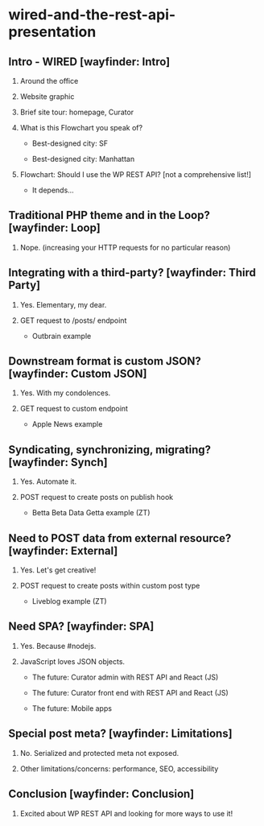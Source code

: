 # wired-and-the-rest-api-presentation

## Intro - WIRED  [wayfinder: Intro]

1.  Around the office

1.  Website graphic

1.  Brief site tour: homepage, Curator

1.  What is this Flowchart you speak of?

    *  Best-designed city: SF

    *  Best-designed city: Manhattan

1.  Flowchart:  Should I use the WP REST API? [not a comprehensive list!]

    *  It depends...

##  Traditional PHP theme and in the Loop?  [wayfinder: Loop]

1.  Nope.  (increasing your HTTP requests for no particular reason)

##  Integrating with a third-party?  [wayfinder: Third Party]

1.  Yes.  Elementary, my dear.

1.  GET request to /posts/ endpoint

    *  Outbrain example

##  Downstream format is custom JSON?  [wayfinder: Custom JSON]

1.  Yes.  With my condolences.

1.  GET request to custom endpoint

    *  Apple News example

##  Syndicating, synchronizing, migrating?  [wayfinder: Synch]

1.  Yes.  Automate it.

1.  POST request to create posts on publish hook

    *  Betta Beta Data Getta example (ZT)

##  Need to POST data from external resource?  [wayfinder: External]

1.  Yes.  Let's get creative!

1.  POST request to create posts within custom post type

    *  Liveblog example (ZT)

##  Need SPA?  [wayfinder:  SPA]

1.  Yes.  Because #nodejs.

1.  JavaScript loves JSON objects.

    *  The future: Curator admin with REST API and React (JS)

    *  The future: Curator front end with REST API and React (JS)

    *  The future:  Mobile apps

##  Special post meta?  [wayfinder: Limitations]

1.  No.  Serialized and protected meta not exposed.

1.  Other limitations/concerns:  performance, SEO, accessibility

##  Conclusion [wayfinder: Conclusion]

1.  Excited about WP REST API and looking for more ways to use it!
